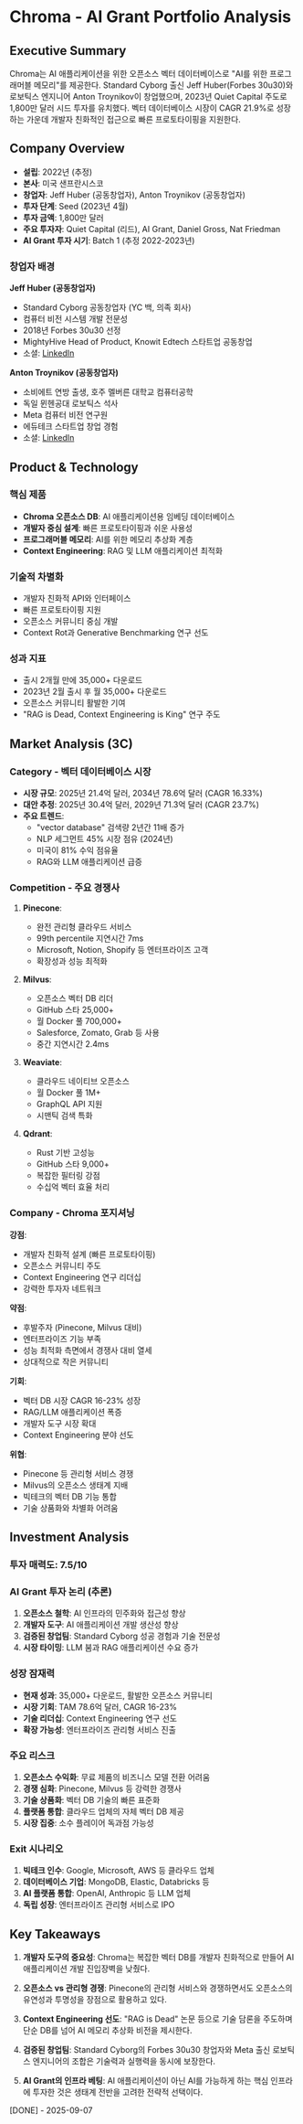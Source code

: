# Chroma - AI Grant Portfolio Analysis

## Executive Summary
Chroma는 AI 애플리케이션을 위한 오픈소스 벡터 데이터베이스로 "AI를 위한 프로그래머블 메모리"를 제공한다. Standard Cyborg 출신 Jeff Huber(Forbes 30u30)와 로보틱스 엔지니어 Anton Troynikov이 창업했으며, 2023년 Quiet Capital 주도로 1,800만 달러 시드 투자를 유치했다. 벡터 데이터베이스 시장이 CAGR 21.9%로 성장하는 가운데 개발자 친화적인 접근으로 빠른 프로토타이핑을 지원한다.

## Company Overview
- **설립**: 2022년 (추정)
- **본사**: 미국 샌프란시스코
- **창업자**: Jeff Huber (공동창업자), Anton Troynikov (공동창업자)
- **투자 단계**: Seed (2023년 4월)
- **투자 금액**: 1,800만 달러
- **주요 투자자**: Quiet Capital (리드), AI Grant, Daniel Gross, Nat Friedman
- **AI Grant 투자 시기**: Batch 1 (추정 2022-2023년)

### 창업자 배경
**Jeff Huber (공동창업자)**
- Standard Cyborg 공동창업자 (YC 백, 의족 회사)
- 컴퓨터 비전 시스템 개발 전문성
- 2018년 Forbes 30u30 선정
- MightyHive Head of Product, Knowit Edtech 스타트업 공동창업
- 소셜: [LinkedIn](https://www.linkedin.com/in/jeffchuber/)

**Anton Troynikov (공동창업자)**
- 소비에트 연방 출생, 호주 멜버른 대학교 컴퓨터공학
- 독일 뮌헨공대 로보틱스 석사
- Meta 컴퓨터 비전 연구원
- 에듀테크 스타트업 창업 경험
- 소셜: [LinkedIn](https://www.linkedin.com/in/antontroynikov/)

## Product & Technology

### 핵심 제품
- **Chroma 오픈소스 DB**: AI 애플리케이션용 임베딩 데이터베이스
- **개발자 중심 설계**: 빠른 프로토타이핑과 쉬운 사용성
- **프로그래머블 메모리**: AI를 위한 메모리 추상화 계층
- **Context Engineering**: RAG 및 LLM 애플리케이션 최적화

### 기술적 차별화
- 개발자 친화적 API와 인터페이스
- 빠른 프로토타이핑 지원
- 오픈소스 커뮤니티 중심 개발
- Context Rot과 Generative Benchmarking 연구 선도

### 성과 지표
- 출시 2개월 만에 35,000+ 다운로드
- 2023년 2월 출시 후 월 35,000+ 다운로드
- 오픈소스 커뮤니티 활발한 기여
- "RAG is Dead, Context Engineering is King" 연구 주도

## Market Analysis (3C)

### Category - 벡터 데이터베이스 시장
- **시장 규모**: 2025년 21.4억 달러, 2034년 78.6억 달러 (CAGR 16.33%)
- **대안 추정**: 2025년 30.4억 달러, 2029년 71.3억 달러 (CAGR 23.7%)
- **주요 트렌드**:
  - "vector database" 검색량 2년간 11배 증가
  - NLP 세그먼트 45% 시장 점유 (2024년)
  - 미국이 81% 수익 점유율
  - RAG와 LLM 애플리케이션 급증

### Competition - 주요 경쟁사
1. **Pinecone**:
   - 완전 관리형 클라우드 서비스
   - 99th percentile 지연시간 7ms
   - Microsoft, Notion, Shopify 등 엔터프라이즈 고객
   - 확장성과 성능 최적화

2. **Milvus**:
   - 오픈소스 벡터 DB 리더
   - GitHub 스타 25,000+
   - 월 Docker 풀 700,000+
   - Salesforce, Zomato, Grab 등 사용
   - 중간 지연시간 2.4ms

3. **Weaviate**:
   - 클라우드 네이티브 오픈소스
   - 월 Docker 풀 1M+
   - GraphQL API 지원
   - 시맨틱 검색 특화

4. **Qdrant**:
   - Rust 기반 고성능
   - GitHub 스타 9,000+
   - 복잡한 필터링 강점
   - 수십억 벡터 효율 처리

### Company - Chroma 포지셔닝
**강점**:
- 개발자 친화적 설계 (빠른 프로토타이핑)
- 오픈소스 커뮤니티 주도
- Context Engineering 연구 리더십
- 강력한 투자자 네트워크

**약점**:
- 후발주자 (Pinecone, Milvus 대비)
- 엔터프라이즈 기능 부족
- 성능 최적화 측면에서 경쟁사 대비 열세
- 상대적으로 작은 커뮤니티

**기회**:
- 벡터 DB 시장 CAGR 16-23% 성장
- RAG/LLM 애플리케이션 폭증
- 개발자 도구 시장 확대
- Context Engineering 분야 선도

**위협**:
- Pinecone 등 관리형 서비스 경쟁
- Milvus의 오픈소스 생태계 지배
- 빅테크의 벡터 DB 기능 통합
- 기술 상품화와 차별화 어려움

## Investment Analysis

### 투자 매력도: 7.5/10

### AI Grant 투자 논리 (추론)
1. **오픈소스 철학**: AI 인프라의 민주화와 접근성 향상
2. **개발자 도구**: AI 애플리케이션 개발 생산성 향상
3. **검증된 창업팀**: Standard Cyborg 성공 경험과 기술 전문성
4. **시장 타이밍**: LLM 붐과 RAG 애플리케이션 수요 증가

### 성장 잠재력
- **현재 성과**: 35,000+ 다운로드, 활발한 오픈소스 커뮤니티
- **시장 기회**: TAM 78.6억 달러, CAGR 16-23%
- **기술 리더십**: Context Engineering 연구 선도
- **확장 가능성**: 엔터프라이즈 관리형 서비스 진출

### 주요 리스크
1. **오픈소스 수익화**: 무료 제품의 비즈니스 모델 전환 어려움
2. **경쟁 심화**: Pinecone, Milvus 등 강력한 경쟁사
3. **기술 상품화**: 벡터 DB 기술의 빠른 표준화
4. **플랫폼 통합**: 클라우드 업체의 자체 벡터 DB 제공
5. **시장 집중**: 소수 플레이어 독과점 가능성

### Exit 시나리오
1. **빅테크 인수**: Google, Microsoft, AWS 등 클라우드 업체
2. **데이터베이스 기업**: MongoDB, Elastic, Databricks 등
3. **AI 플랫폼 통합**: OpenAI, Anthropic 등 LLM 업체
4. **독립 성장**: 엔터프라이즈 관리형 서비스로 IPO

## Key Takeaways

1. **개발자 도구의 중요성**: Chroma는 복잡한 벡터 DB를 개발자 친화적으로 만들어 AI 애플리케이션 개발 진입장벽을 낮췄다.

2. **오픈소스 vs 관리형 경쟁**: Pinecone의 관리형 서비스와 경쟁하면서도 오픈소스의 유연성과 투명성을 장점으로 활용하고 있다.

3. **Context Engineering 선도**: "RAG is Dead" 논문 등으로 기술 담론을 주도하며 단순 DB를 넘어 AI 메모리 추상화 비전을 제시한다.

4. **검증된 창업팀**: Standard Cyborg의 Forbes 30u30 창업자와 Meta 출신 로보틱스 엔지니어의 조합은 기술력과 실행력을 동시에 보장한다.

5. **AI Grant의 인프라 베팅**: AI 애플리케이션이 아닌 AI를 가능하게 하는 핵심 인프라에 투자한 것은 생태계 전반을 고려한 전략적 선택이다.

[DONE] - 2025-09-07